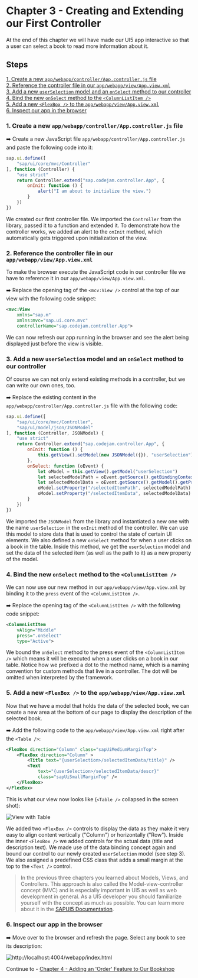 # Chapter 3 - Creating and Extending our First Controller

At the end of this chapter we will have made our UI5 app interactive so that a user can select a book to read more information about it.

## Steps

[1. Create a new `app/webapp/controller/App.controller.js` file](#1-create-a-new-appwebappcontrollerappcontrollerjs-file)<br>
[2. Reference the controller file in our `app/webapp/view/App.view.xml`](#2-reference-the-controller-file-in-our-appwebappviewappviewxml)<br>
[3. Add a new `userSelection` model and an `onSelect` method to our controller](#3-add-a-new-userselection-model-and-an-onselect-method-to-our-controller)<br>
[4. Bind the new `onSelect` method to the `<ColumnListItem />`](#4-bind-the-new-onselect-method-to-the-columnlistitem)<br>
[5. Add a new `<FlexBox />` to the `app/webapp/view/App.view.xml`](#5-add-a-new-flexbox--to-the-appwebappviewappviewxml)<br>
[6. Inspect our app in the browser](#6-inspect-our-app-in-the-browser)<br>

### 1. Create a new `app/webapp/controller/App.controller.js` file

➡️ Create a new JavaScript file `app/webapp/controller/App.controller.js` and paste the following code into it:

```javascript
sap.ui.define([
    "sap/ui/core/mvc/Controller"
], function (Controller) {
    "use strict"
    return Controller.extend("sap.codejam.controller.App", {
        onInit: function () {
            alert("I am about to initialize the view.")
        }
    })
})
```

We created our first controller file. We imported the `Controller` from the library, passed it to a function and extended it. To demonstrate how the controller works, we added an alert to the `onInit` method, which automatically gets triggered upon initialization of the view.

### 2. Reference the controller file in our `app/webapp/view/App.view.xml`

To make the browser execute the JavaScript code in our controller file we have to reference it in our `app/webapp/view/App.view.xml`.

➡️ Replace the opening tag of the `<mcv:View />` control at the top of our view with the following code snippet:

```xml
<mvc:View
    xmlns="sap.m"
    xmlns:mvc="sap.ui.core.mvc"
    controllerName="sap.codejam.controller.App">
```

We can now refresh our app running in the browser and see the alert being displayed just before the view is visible.

### 3. Add a new `userSelection` model and an `onSelect` method to our controller

Of course we can not only extend existing methods in a controller, but we can write our own ones, too.

➡️ Replace the existing content in the `app/webapp/controller/App.controller.js` file with the following code:

```javascript
sap.ui.define([
    "sap/ui/core/mvc/Controller",
    "sap/ui/model/json/JSONModel"
], function (Controller, JSONModel) {
    "use strict"
    return Controller.extend("sap.codejam.controller.App", {
        onInit: function () {
            this.getView().setModel(new JSONModel({}), "userSelection")
        },
        onSelect: function (oEvent) {
            let oModel = this.getView().getModel("userSelection")
            let selectedModelPath = oEvent.getSource().getBindingContext().sPath
            let selectedModelData = oEvent.getSource().getModel().getProperty(selectedModelPath)
            oModel.setProperty("/selectedItemPath", selectedModelPath)
            oModel.setProperty("/selectedItemData", selectedModelData)
        }
    })
})
```

We imported the `JSONModel` from the library and instantiated a new one with the name `userSelection` in the `onInit` method of the controller. We can use this model to store data that is used to control the state of certain UI elements. We also defined a new `onSelect` method for when a user clicks on a book in the table. Inside this method, we get the `userSelection` model and set the data of the selected item (as well as the path to it) as a new property of the model.

### 4. Bind the new `onSelect` method to the `<ColumnListItem />`

We can now use our new method in our `app/webapp/view/App.view.xml` by binding it to the `press` event of the `<ColumnListItem />`. 

➡️ Replace the opening tag of the `<ColumnListItem />` with the following code snippet:

```xml
<ColumnListItem 
    vAlign="Middle"
    press=".onSelect"
    type="Active">
```

We bound the `onSelect` method to the press event of the `<ColumnListItem />` which means it will be executed when a user clicks on a book in our table. Notice how we prefixed a dot to the method name, which is a naming convention for custom methods that live in a controller. The dot will be omitted when interpreted by the framework.

### 5. Add a new `<FlexBox />` to the `app/webapp/view/App.view.xml`

Now that we have a model that holds the data of the selected book, we can create a new area at the bottom of our page to display the description of the selected book.

➡️ Add the following code to the `app/webapp/view/App.view.xml` right after the `<Table />`:

```xml
<FlexBox direction="Column" class="sapUiMediumMarginTop">
    <FlexBox direction="Column" >
        <Title text="{userSelection>/selectedItemData/title}" />
        <Text 
            text="{userSelection>/selectedItemData/descr}"
            class="sapUiSmallMarginTop" />
    </FlexBox>
</FlexBox>
```

This is what our view now looks like (`<Table />` collapsed in the screen shot):

![View with Table](/chapters/chapter03/chapter03-01.png)

We added two `<FlexBox />` controls to display the data as they make it very easy to align content vertically ("Column") or horizontally ("Row"). Inside the inner `<FlexBox />` we added controls for the actual data (title and description text). We made use of the data binding concept again and bound our control to our newly created `userSelection` model (see step 3). We also assigned a predefined CSS class that adds a small margin at the top to the `<Text />` control.

> In the previous three chapters you learned about Models, Views, and Controllers. This approach is also called the Model-view-controller concept (MVC) and is especially important in UI5 as well as web development in general. As a UI5 developer you should familiarize yourself with the concept as much as possible. You can learn more about it in the [SAPUI5 Documentation](https://sapui5.hana.ondemand.com/#/topic/91f233476f4d1014b6dd926db0e91070).

### 6. Inspect our app in the browser

➡️ Move over to the browser and refresh the page. Select any book to see its description:

![http://localhost:4004/webapp/index.html](/chapters/chapter03/chapter03-result.png)

Continue to - [Chapter 4 - Adding an 'Order' Feature to Our Bookshop](/chapters/chapter04)
